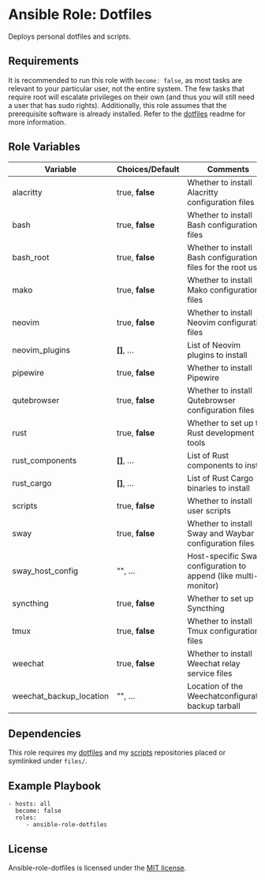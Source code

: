# Ansible Role: Dotfiles

Deploys personal dotfiles and scripts.

## Requirements

It is recommended to run this role with `become: false`, as most tasks are relevant to your particular user, not the entire system. The few tasks that require root will escalate privileges on their own (and thus you will still need a user that has sudo rights). Additionally, this role assumes that the prerequisite software is already installed. Refer to the [dotfiles](https://github.com/zaszi/dotfiles) readme for more information.

## Role Variables

| Variable                | Choices/**Default** | Comments                                                        |
| ----------------------- | ------------------- | --------------------------------------------------------------- |
| alacritty               | true, **false**     | Whether to install Alacritty configuration files                |
| bash                    | true, **false**     | Whether to install Bash configuration files                     |
| bash_root               | true, **false**     | Whether to install Bash configuration files for the root user   |
| mako                    | true, **false**     | Whether to install Mako configuration files                     |
| neovim                  | true, **false**     | Whether to install Neovim configuration files                   |
| neovim_plugins          | **[]**, …           | List of Neovim plugins to install                               |
| pipewire                | true, **false**     | Whether to install Pipewire                                     |
| qutebrowser             | true, **false**     | Whether to install Qutebrowser configuration files              |
| rust                    | true, **false**     | Whether to set up the Rust development tools                    |
| rust_components         | **[]**, …           | List of Rust components to install                              |
| rust_cargo              | **[]**, …           | List of Rust Cargo binaries to install                          |
| scripts                 | true, **false**     | Whether to install user scripts                                 |
| sway                    | true, **false**     | Whether to install Sway and Waybar configuration files          |
| sway_host_config        | "", …               | Host-specific Sway configuration to append (like multi-monitor) |
| syncthing               | true, **false**     | Whether to set up Syncthing                                     |
| tmux                    | true, **false**     | Whether to install Tmux configuration files                     |
| weechat                 | true, **false**     | Whether to install Weechat relay service files                  |
| weechat_backup_location | "", …               | Location of the Weechatconfiguration backup tarball             |

## Dependencies

This role requires my [dotfiles](https://github.com/zaszi/dotfiles) and my [scripts](https://github.com/zaszi/scripts) repositories placed or symlinked under `files/`.

## Example Playbook

    - hosts: all
      become: false
      roles:
         - ansible-role-dotfiles

## License

Ansible-role-dotfiles is licensed under the [MIT license](LICENSE).
